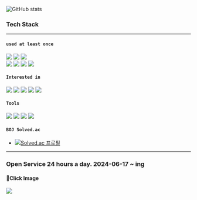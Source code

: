  
![GitHub stats](https://github-readme-stats.vercel.app/api?username=Junobee25&show_icons=true&theme=apprentice )

<h3><strong>Tech Stack</strong></h3>
 
____


#### `used at least once`

<div>
<img src="https://img.shields.io/badge/Java-3766AB?style=flat-square&logo=Java&logoColor=white"/>
<img src="https://img.shields.io/badge/python-3776AB?style=flat-square&logo=python&logoColor=white"/>
<img src="https://img.shields.io/badge/Docker-2496ED?style=flat-square&logo=Docker&logoColor=white"/>
</div>

<div>
 <img src="https://img.shields.io/badge/MySQL-4479A1?style=flat-square&logo=MySQL&logoColor=white"/></a>
<img src="https://img.shields.io/badge/Jupyter-F37626?style=flat-square&logo=Jupyter&logoColor=white"/>
<img src="https://img.shields.io/badge/django-092E20?style=flat-square&logo=django&logoColor=white"/>
<img src="https://img.shields.io/badge/SpringBoot-6DB33F?style=flat-square&logo=Spring&logoColor=white"/>

</div>

#### `Interested in`

<div>
<img src="https://img.shields.io/badge/Java-3766AB?style=flat-square&logo=Java&logoColor=white"/>
 <img src="https://img.shields.io/badge/MySQL-4479A1?style=flat-square&logo=MySQL&logoColor=white"/></a>
<img src="https://img.shields.io/badge/SpringBoot-6DB33F?style=flat-square&logo=Spring&logoColor=white"/>
<img src="https://img.shields.io/badge/Docker-2496ED?style=flat-square&logo=Docker&logoColor=white"/>
<img src="https://img.shields.io/badge/python-3776AB?style=flat-square&logo=python&logoColor=white"/>
</div>

#### `Tools`
<div>
<img src="https://img.shields.io/badge/Github-181717?style=flat-square&logo=Github&logoColor=white"/>
<img src="https://img.shields.io/badge/Git-F05032?style=flat-square&logo=Git&logoColor=white"/>
<img src="https://img.shields.io/badge/Visual Studio Code-007ACC?style=flat-square&logo=Visual Studio Code&logoColor=white"/>
<img src="https://img.shields.io/badge/IntelliJ IDEA-000000?style=flat-square&logo=IntelliJ%20IDEA&logoColor=white">
</div>

#### `BOJ Solved.ac` 
- [![Solved.ac 프로필](http://mazassumnida.wtf/api/mini/generate_badge?boj=wnsdhqo)](https://solved.ac/wnsdhqo)

___

### Open Service 24 hours a day. 2024-06-17 ~ ing
#### 🚩Click Image
<a href="https://fade.swygbro.com">
<img src="https://github.com/user-attachments/assets/1117a64e-d6d2-4e77-b35a-73b20e5bcf03"/>
</a>
